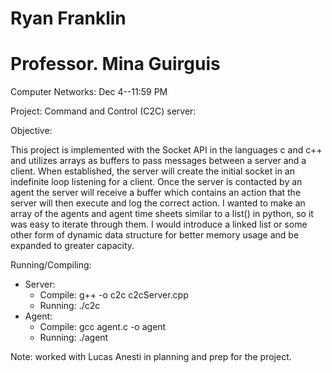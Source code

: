 # Ryan Franklin

# Professor. Mina Guirguis

Computer Networks: Dec 4--11:59 PM

Project: Command and Control (C2C) server:

Objective:

This project is implemented with the Socket API in the languages c and c++ and utilizes arrays as buffers to pass messages between a server and a client. When established, the server will create the initial socket in an indefinite loop listening for a client. Once the server is contacted by an agent the server will receive a buffer which contains an action that the server will then execute and log the correct action. I wanted to make an array of the agents and agent time sheets similar to a list() in python, so it was easy to iterate through them.  I would introduce a linked list or some other form of dynamic data structure for better memory usage and be expanded to greater capacity.

Running/Compiling:

* Server:
  * Compile: g++ -o c2c c2cServer.cpp
  * Running: ./c2c <port number>
* Agent:
  * Compile: gcc agent.c -o agent
  * Running: ./agent <ip address> <port number> <action>

Note: worked with Lucas Anesti in planning and prep for the project.

